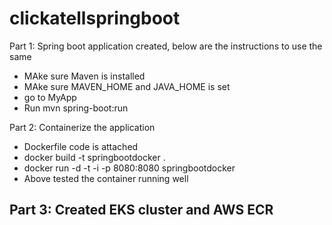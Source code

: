 # clickatellspringboot
Part 1: Spring boot application created, below are the instructions to use the same
 - MAke sure Maven is installed
 - MAke sure MAVEN_HOME and JAVA_HOME is set
 - go to MyApp
 - Run mvn spring-boot:run


Part 2: Containerize the application
  - Dockerfile code is attached
  - docker build -t springbootdocker .
  - docker run -d -t -i -p 8080:8080 springbootdocker
  - Above tested the container running well
  
Part 3: Created EKS cluster and AWS ECR
   - 
